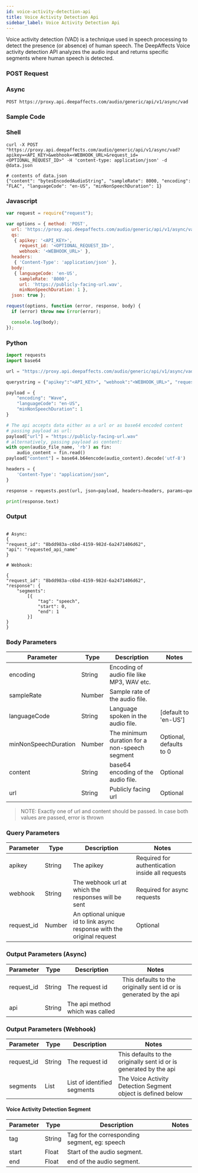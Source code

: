 ```yaml
---
id: voice-activity-detection-api
title: Voice Activity Detection Api
sidebar_label: Voice Activity Detection Api
---
```


Voice activity detection (VAD) is a technique used in speech processing to detect the presence (or absence) of human speech. The DeepAffects Voice activity detection API analyzes the audio input and returns specific segments where human speech is detected.


### POST Request

### Async

`POST https://proxy.api.deepaffects.com/audio/generic/api/v1/async/vad`

### Sample Code

### Shell

```shell
curl -X POST "https://proxy.api.deepaffects.com/audio/generic/api/v1/async/vad?apikey=<API_KEY>&webhook=<WEBHOOK_URL>&request_id=<OPTIONAL_REQUEST_ID>" -H 'content-type: application/json' -d @data.json

# contents of data.json
{"content": "bytesEncodedAudioString", "sampleRate": 8000, "encoding": "FLAC", "languageCode": "en-US", "minNonSpeechDuration": 1}
```
### Javascript

```javascript
var request = require("request");

var options = { method: 'POST',
  url: 'https://proxy.api.deepaffects.com/audio/generic/api/v1/async/vad',
  qs: 
   { apikey: '<API_KEY>',
     request_id: '<OPTIONAL_REQUEST_ID>',
     webhook: '<WEBHOOK_URL>' },
  headers: 
   { 'Content-Type': 'application/json' },
  body: 
   { languageCode: 'en-US',
     sampleRate: '8000',
     url: 'https://publicly-facing-url.wav',
     minNonSpeechDuration: 1 },
  json: true };

request(options, function (error, response, body) {
  if (error) throw new Error(error);

  console.log(body);
});

```
### Python

```python
import requests
import base64

url = "https://proxy.api.deepaffects.com/audio/generic/api/v1/async/vad"

querystring = {"apikey":"<API_KEY>", "webhook":"<WEBHOOK_URL>", "request_id":"<OPTIONAL_REQUEST_ID>"}

payload = {
    "encoding": "Wave",
    "languageCode": "en-US",
    "minNonSpeechDuration": 1
}

# The api accepts data either as a url or as base64 encoded content
# passing payload as url:
payload["url"] = "https://publicly-facing-url.wav"
# alternatively, passing payload as content:
with open(audio_file_name, 'rb') as fin:
    audio_content = fin.read()
payload["content"] = base64.b64encode(audio_content).decode('utf-8')

headers = {
    'Content-Type': "application/json",
}

response = requests.post(url, json=payload, headers=headers, params=querystring)

print(response.text)
```

### Output

```shell

# Async:
{
"request_id": "8bdd983a-c6bd-4159-982d-6a2471406d62",
"api": "requested_api_name"
}

# Webhook:

{
"request_id": "8bdd983a-c6bd-4159-982d-6a2471406d62",
"response": {
    "segments":
        [{
            "tag": "speech",
            "start": 0,
            "end": 1
        }]
}
}
```

### Body Parameters

| Parameter    | Type         | Description                               | Notes                        |
| ------------ | ------------ | ----------------------------------------- | ---------------------------- |
| encoding     | String       | Encoding of audio file like MP3, WAV etc. |                              |
| sampleRate   | Number       | Sample rate of the audio file.            |                              |
| languageCode | String       | Language spoken in the audio file.        | [default to &#39;en-US&#39;] |
| minNonSpeechDuration   | Number | The minimum duration for a non-speech segment     |    Optional, defaults to 0                          |
| content      | String | base64 encoding of the audio file.                       | Optional                     |
| url          | String | Publicly facing url                                      | Optional                     |

> NOTE: Exactly one of url and content should be passed. In case both values are passed, error is thrown


### Query Parameters

| Parameter  | Type   | Description                                                            | Notes                                           |
| ---------- | ------ | ---------------------------------------------------------------------- | ----------------------------------------------- |
| apikey    | String | The apikey                                                             | Required for authentication inside all requests |
| webhook    | String | The webhook url at which the responses will be sent                    | Required for async requests                     |
| request_id | Number | An optional unique id to link async response with the original request | Optional                                        |

### Output Parameters (Async)

| Parameter  | Type   | Description                     | Notes                                                              |
| ---------- | ------ | ------------------------------- | ------------------------------------------------------------------ |
| request_id | String | The request id                  | This defaults to the originally sent id or is generated by the api |
| api        | String | The api method which was called |                                                                    |

### Output Parameters (Webhook)

| Parameter  | Type   | Description                 | Notes                                                              |
| ---------- | ------ | --------------------------- | ------------------------------------------------------------------ |
| request_id | String | The request id              | This defaults to the originally sent id or is generated by the api |
| segments   | List   | List of identified segments | The Voice Activity Detection Segment object is defined below         |

#### Voice Activity Detection Segment

| Parameter  | Type   | Description                           | Notes |
| ---------- | ------ | ------------------------------------- | ----- |
| tag | String | Tag for the corresponding segment, eg: speech |       |
| start      | Float  | Start of the audio segment.           |       |
| end        | Float  | end of the audio segment.             |       |
